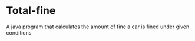 # Total-fine
A java program that calculates the amount of fine a car is fined under given conditions
